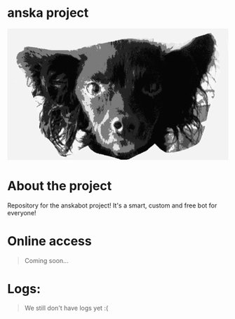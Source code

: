 # anska project
![alt text](https://github.com/LucasMence/anska/blob/master/images/anskaFace.jpg)

# About the project
Repository for the anskabot project! It's a smart, custom and free bot for everyone!

# Online access
> Coming soon...

# Logs:
> We still don't have logs yet :(
